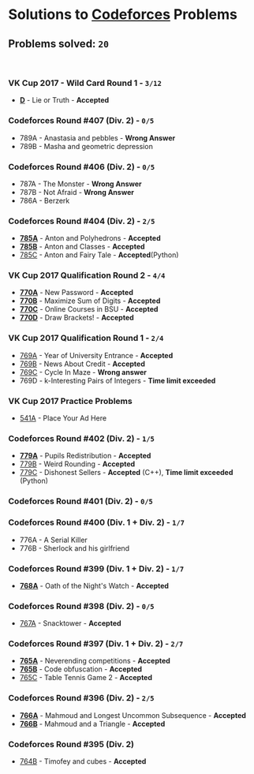 # Solutions to [Codeforces](http://codeforces.com) Problems
## Problems solved: `20`

<br>

### VK Cup 2017 - Wild Card Round 1 - `3/12`
- **[D](https://github.com/k0syan/Codeforces/tree/master/VK%20Cup%202017%20-%20Wild%20Card%20Round%201)** - Lie or Truth - **Accepted**

### Codeforces Round #407 (Div. 2) - `0/5`
- 789A - Anastasia and pebbles - **Wrong Answer**
- 789B - Masha and geometric depression

### Codeforces Round #406 (Div. 2) - `0/5`
- 787A - The Monster - **Wrong Answer**
- 787B - Not Afraid - **Wrong Answer**
- 786A - Berzerk

### Codeforces Round #404 (Div. 2) - `2/5`
- **[785A](https://github.com/k0syan/Codeforces/tree/master/785A)** - Anton and Polyhedrons - **Accepted**
- **[785B](https://github.com/k0syan/Codeforces/tree/master/785B)** - Anton and Classes - **Accepted**
- [785C](https://github.com/k0syan/Codeforces/tree/master/785C) - Anton and Fairy Tale - **Accepted**(Python)

### VK Cup 2017 Qualification Round 2 - `4/4`
- **[770A](https://github.com/k0syan/Codeforces/tree/master/VK-Cup%20Qualification%202)** - New Password - **Accepted**
- **[770B](https://github.com/k0syan/Codeforces/tree/master/VK-Cup%20Qualification%202)** - Maximize Sum of Digits - **Accepted**
- **[770C](https://github.com/k0syan/Codeforces/tree/master/VK-Cup%20Qualification%202)** - Online Courses in BSU - **Accepted**
- **[770D](https://github.com/k0syan/Codeforces/tree/master/VK-Cup%20Qualification%202)** - Draw Brackets! - **Accepted**

### VK Cup 2017 Qualification Round 1 - `2/4`
- [769A](https://github.com/k0syan/Codeforces/tree/master/VK-Cup%20Qualification%201) - Year of University Entrance - **Accepted**
- [769B](https://github.com/k0syan/Codeforces/tree/master/VK-Cup%20Qualification%201) - News About Credit - **Accepted**
- [769C](https://github.com/k0syan/Codeforces/tree/master/769C) - Cycle In Maze - **Wrong answer**
- 769D - k-Interesting Pairs of Integers - **Time limit exceeded**

### VK Cup 2017 Practice Problems
- [541A](https://github.com/k0syan/Codeforces/tree/master/779A) - Place Your Ad Here

### Codeforces Round #402 (Div. 2) - `1/5`
- **[779A](https://github.com/k0syan/Codeforces/tree/master/779A)** - Pupils Redistribution - **Accepted**
- [779B](https://github.com/k0syan/Codeforces/tree/master/779B) - Weird Rounding - **Accepted**
- [779C](https://github.com/k0syan/Codeforces/tree/master/779C) - Dishonest Sellers - **Accepted** (C++), **Time limit exceeded** (Python)

### Codeforces Round #401 (Div. 2) - `0/5`

### Codeforces Round #400 (Div. 1 + Div. 2) - `1/7`
- 776A - A Serial Killer
- 776B - Sherlock and his girlfriend

### Codeforces Round #399 (Div. 1 + Div. 2) - `1/7`
- **[768A](https://github.com/k0syan/Codeforces/tree/master/768A)** - Oath of the Night's Watch - **Accepted**

### Codeforces Round #398 (Div. 2) - `0/5`
- [767A](https://github.com/k0syan/Codeforces/tree/master/767A) - Snacktower - **Accepted**

### Codeforces Round #397 (Div. 1 + Div. 2) - `2/7`
- **[765A](https://github.com/k0syan/Codeforces/tree/master/765A)** - Neverending competitions - **Accepted**
- **[765B](https://github.com/k0syan/Codeforces/tree/master/765B)** - Code obfuscation - **Accepted**
- [765C](https://github.com/k0syan/Codeforces/tree/master/765C) - Table Tennis Game 2 - **Accepted**

### Codeforces Round #396 (Div. 2) - `2/5`
- **[766A](https://github.com/k0syan/Codeforces/tree/master/766A)** - Mahmoud and Longest Uncommon Subsequence - **Accepted**
- **[766B](https://github.com/k0syan/Codeforces/tree/master/766B)** - Mahmoud and a Triangle - **Accepted**

### Codeforces Round #395 (Div. 2)
- [764B](https://github.com/k0syan/Codeforces/tree/master/764B) - Timofey and cubes - **Accepted**
